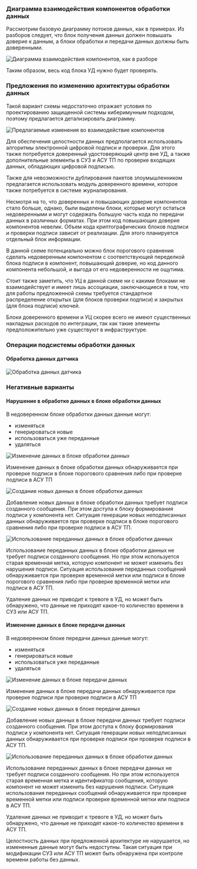 
### Диаграмма взаимодействия компонентов обработки данных

Рассмотрим базовую диаграмму потоков данных, как в примерах. Из разборов следует, что блок получения данных должен повышать доверие к данным, а блоки обработки и передачи данных должны быть доверенными.

![Диаграмма взаимодействия компонентов, как в разборе](../uml/images/basedataproc.png)

Таким образом, весь код блока УД нужно будет проверять.

### Предложения по изменению архитектуры обработки данных

Такой вариант схемы недостаточно отражает условия по проектированию защищенной системы киберимунным подходом, поэтому предлагается детализировать диаграмму.

![Предлагаемые изменения во взаимодействие компонентов](../uml/images/DeviceComponentFlow.png)

Для обеспечения целостности данных предполагается использовать алгоритмы электронной цифровой подписи и проверки. Для этого также потребуется доверенный удостоверяющий центр вне УД, а также дополнительные элементы в СУЗ и АСУ ТП по проверке входящих данных, обладающих цифровой подписью.

Также для невозможности дублирования пакетов злоумышленником предлагается использовать модуль доверенного времени, которое также потребуется в системе журналирования.

Несмотря на то, что доверенных и повышающих доверие компонентов стало больше, однако, были выделены блоки, которые могут остаться недоверенными и могут содержать большую часть кода по передачи данных в различных форматах. При этом код повышающих доверие компонентов невелик. Объем кода криптографических блоков подписи и проверки подписи зависит от реализации. Для этого планируется отдельный блок информации.

В данной схеме потенциально можно блок порогового сравнения сделать недоверенным компонентом с соответствующей переделкой блока подписи в компонент, повышающий доверие, но код данного компонента небольшой, и выгода от его недоверенности не ощутима.

Стоит также заметить, что УЦ в данной схеме ни с какими блоками не взаимодействует и имеет лишь ассоциации, заключающиеся в том, что для работы предложенной схемы требуется стандартное распределение открытых (для блоков проверки подписи) и закрытых (для блока подписи) ключей.

Блоки доверенного времени и УЦ скорее всего не имеют существенных накладных расходов по интеграции, так как такие элементы предположительно уже существуют в инфраструктуре.

### Операции подсистемы обработки данных

#### Обработка данных датчика

![Обработка данных датчика](../uml/images/SeqDeviceProc.png)

### Негативные варианты


#### Нарушение в обработке данных в блоке обработки данных

В недоверенном блоке обработки данных данные могут:
* изменяться
* генерироваться новые
* использоваться уже переданные
* удаляться

![Изменение данных в блоке обработки данных](../uml/images/SeqDeviceDataProcChangeNegative.png)

Изменение данных в блоке обработки данных обнаруживается при проверке подписи в блоке порогового сравнения либо при проверке подписи в АСУ ТП

![Создание новых данных в блоке обработки данных](../uml/images/SeqDeviceDataProcNewNegative.png)

Добавление новых данных в блоке обработки данных требует подписи созданного сообщения. При этом доступа к блоку формирования подписи у компонента нет. Ситуация генерации новых неподписанных данных обнаруживается при проверке подписи в блоке порогового сравнения либо при проверке подписи в АСУ ТП.

![Использование переданных данных в блоке обработки данных](../uml/images/SeqDeviceDataProcRepeatNegative.png)

Использование переданных данных в блоке обработки данных не требует подписи созданного сообщения. Но при этом используется старая временная метка, которую компонент не может изменить без нарушения подписи. Ситуация использования переданных сообщений обнаруживается при проверке временной метки или подписи в блоке порогового сравнения либо при проверке временной метки или подписи в АСУ ТП.

Удаление данных не приводит к тревоге в УД, но может быть обнаружено, что данные не приходят какое-то количество времени в СУЗ или АСУ ТП.

#### Изменение данных в блоке передачи данных

В недоверенном блоке передачи данных данные могут:
* изменяться
* генерироваться новые
* использоваться уже переданные
* удаляться

![Изменение данных в блоке передачи данных](../uml/images/SeqDeviceDataOutputChangeNegative.png)

Изменение данных в блоке передачи данных обнаруживается при проверке подписи при проверке подписи в АСУ ТП

![Создание новых данных в блоке передачи данных](../uml/images/SeqDeviceDataOutputNewNegative.png)

Добавление новых данных в блоке передачи данных требует подписи созданного сообщения. При этом доступа к блоку формирования подписи у компонента нет. Ситуация генерации новых неподписанных данных обнаруживается при проверке подписи при проверке подписи в АСУ ТП.

![Использование переданных данных в блоке обработки данных](../uml/images/SeqDeviceDataOutputRepeatNegative.png)

Использование переданных данных в блоке передачи данных не требует подписи созданного сообщения. Но при этом используется старая временная метка и идентификатор сообщения, которую компонент не может изменить без нарушения подписи. Ситуация использования переданных сообщений обнаруживается при проверке временной метки или подписи проверке временной метки или подписи в АСУ ТП.

Удаление данных не приводит к тревоге в УД, но может быть обнаружено, что данные не приходят какое-то количество времени в АСУ ТП.


Целостность данных при предложенной архитектуре не нарушается, но измененные данные могут быть недоступны. Такая ситуация при модификации СУЗ или АСУ ТП может быть обнаружена при контроле времени работы без данных.
